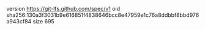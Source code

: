 version https://git-lfs.github.com/spec/v1
oid sha256:130a3f3031b9e616851f4838646bcc8e47959e1c76a8ddbbf8bbd976a943cf84
size 695
